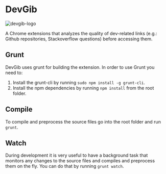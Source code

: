 DevGib
======

![devgib-logo](https://raw.github.com/iic-ninjas/DevGib/master/assets/icons/icon128.png)

A Chrome extensions that analyzes the quality of dev-related links (e.g.: Github repositories, Stackoverflow questions) before accessing them.

## Grunt ##

DevGib uses grunt for building the extension. In order to use Grunt you need to:

1. Install the grunt-cli by running ```sudo npm install -g grunt-cli```.
2. Install the npm dependencies by running ```npm install``` from the root folder.

## Compile ##

To compile and preprocess the source files go into the root folder and run ```grunt```.

## Watch ##

During development it is very useful to have a background task that monitors any changes to the source files and compiles and preprocess them on the fly. You can do that by running ```grunt watch```.
